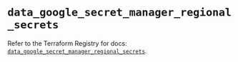# `data_google_secret_manager_regional_secrets`

Refer to the Terraform Registry for docs: [`data_google_secret_manager_regional_secrets`](https://registry.terraform.io/providers/hashicorp/google/6.21.0/docs/data-sources/secret_manager_regional_secrets).

